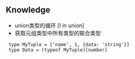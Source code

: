 ## Knowledge  
* union类型的循环 [I in union]
* 获取元组类型中所有类型的联合类型
```
 type MyTuple = ['name', 1, {data: 'string'}]
 type Data = (typeof MyTuple)[number]
```